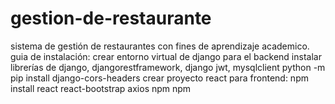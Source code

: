 # gestion-de-restaurante
sistema de gestión de restaurantes con fines de aprendizaje academico.
guia de instalación:
crear entorno virtual de django para el backend
instalar librerías de django, djangorestframework, django jwt, mysqlclient
python -m pip install django-cors-headers
crear proyecto react para frontend:
npm install react react-bootstrap axios 
npm
npm

